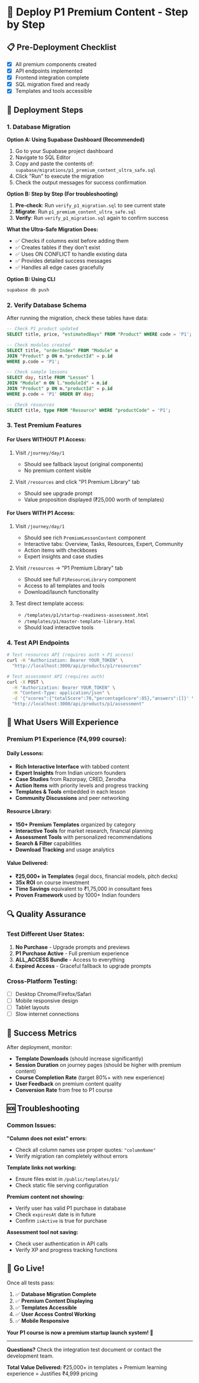 # 🚀 Deploy P1 Premium Content - Step by Step

## 📋 Pre-Deployment Checklist

- [x] All premium components created
- [x] API endpoints implemented  
- [x] Frontend integration complete
- [x] SQL migration fixed and ready
- [x] Templates and tools accessible

## 🔧 Deployment Steps

### 1. Database Migration

**Option A: Using Supabase Dashboard (Recommended)**
1. Go to your Supabase project dashboard
2. Navigate to SQL Editor
3. Copy and paste the contents of: `supabase/migrations/p1_premium_content_ultra_safe.sql`
4. Click "Run" to execute the migration
5. Check the output messages for success confirmation

**Option B: Step by Step (For troubleshooting)**
1. **Pre-check**: Run `verify_p1_migration.sql` to see current state
2. **Migrate**: Run `p1_premium_content_ultra_safe.sql` 
3. **Verify**: Run `verify_p1_migration.sql` again to confirm success

**What the Ultra-Safe Migration Does:**
- ✅ Checks if columns exist before adding them
- ✅ Creates tables if they don't exist  
- ✅ Uses ON CONFLICT to handle existing data
- ✅ Provides detailed success messages
- ✅ Handles all edge cases gracefully

**Option B: Using CLI**
```bash
supabase db push
```

### 2. Verify Database Schema

After running the migration, check these tables have data:
```sql
-- Check P1 product updated
SELECT title, price, "estimatedDays" FROM "Product" WHERE code = 'P1';

-- Check modules created
SELECT title, "orderIndex" FROM "Module" m 
JOIN "Product" p ON m."productId" = p.id 
WHERE p.code = 'P1';

-- Check sample lessons
SELECT day, title FROM "Lesson" l
JOIN "Module" m ON l."moduleId" = m.id
JOIN "Product" p ON m."productId" = p.id
WHERE p.code = 'P1' ORDER BY day;

-- Check resources
SELECT title, type FROM "Resource" WHERE "productCode" = 'P1';
```

### 3. Test Premium Features

#### For Users WITHOUT P1 Access:
1. Visit `/journey/day/1` 
   - Should see fallback layout (original components)
   - No premium content visible

2. Visit `/resources` and click "P1 Premium Library" tab
   - Should see upgrade prompt
   - Value proposition displayed (₹25,000 worth of templates)

#### For Users WITH P1 Access:
1. Visit `/journey/day/1`
   - Should see rich `PremiumLessonContent` component
   - Interactive tabs: Overview, Tasks, Resources, Expert, Community
   - Action items with checkboxes
   - Expert insights and case studies

2. Visit `/resources` → "P1 Premium Library" tab
   - Should see full `P1ResourceLibrary` component
   - Access to all templates and tools
   - Download/launch functionality

3. Test direct template access:
   - `/templates/p1/startup-readiness-assessment.html`
   - `/templates/p1/master-template-library.html`
   - Should load interactive tools

### 4. Test API Endpoints

```bash
# Test resources API (requires auth + P1 access)
curl -H "Authorization: Bearer YOUR_TOKEN" \
  "http://localhost:3000/api/products/p1/resources"

# Test assessment API (requires auth)
curl -X POST \
  -H "Authorization: Bearer YOUR_TOKEN" \
  -H "Content-Type: application/json" \
  -d '{"scores":{"totalScore":70,"percentageScore":85},"answers":[]}' \
  "http://localhost:3000/api/products/p1/assessment"
```

## 🎯 What Users Will Experience

### Premium P1 Experience (₹4,999 course):

#### Daily Lessons:
- **Rich Interactive Interface** with tabbed content
- **Expert Insights** from Indian unicorn founders
- **Case Studies** from Razorpay, CRED, Zerodha
- **Action Items** with priority levels and progress tracking
- **Templates & Tools** embedded in each lesson
- **Community Discussions** and peer networking

#### Resource Library:
- **150+ Premium Templates** organized by category
- **Interactive Tools** for market research, financial planning
- **Assessment Tools** with personalized recommendations
- **Search & Filter** capabilities
- **Download Tracking** and usage analytics

#### Value Delivered:
- **₹25,000+ in Templates** (legal docs, financial models, pitch decks)
- **35x ROI** on course investment
- **Time Savings** equivalent to ₹1,75,000 in consultant fees
- **Proven Framework** used by 1000+ Indian founders

## 🔍 Quality Assurance

### Test Different User States:
1. **No Purchase** - Upgrade prompts and previews
2. **P1 Purchase Active** - Full premium experience  
3. **ALL_ACCESS Bundle** - Access to everything
4. **Expired Access** - Graceful fallback to upgrade prompts

### Cross-Platform Testing:
- [ ] Desktop Chrome/Firefox/Safari
- [ ] Mobile responsive design
- [ ] Tablet layouts
- [ ] Slow internet connections

## 🎉 Success Metrics

After deployment, monitor:
- **Template Downloads** (should increase significantly)
- **Session Duration** on journey pages (should be higher with premium content)
- **Course Completion Rate** (target 80%+ with new experience)
- **User Feedback** on premium content quality
- **Conversion Rate** from free to P1 course

## 🆘 Troubleshooting

### Common Issues:

**"Column does not exist" errors:**
- Check all column names use proper quotes: `"columnName"`
- Verify migration ran completely without errors

**Template links not working:**
- Ensure files exist in `/public/templates/p1/`
- Check static file serving configuration

**Premium content not showing:**
- Verify user has valid P1 purchase in database
- Check `expiresAt` date is in future
- Confirm `isActive` is true for purchase

**Assessment tool not saving:**
- Check user authentication in API calls
- Verify XP and progress tracking functions

## 🚀 Go Live!

Once all tests pass:
1. ✅ **Database Migration Complete**
2. ✅ **Premium Content Displaying**  
3. ✅ **Templates Accessible**
4. ✅ **User Access Control Working**
5. ✅ **Mobile Responsive**

**Your P1 course is now a premium startup launch system! 🎯**

---

**Questions?** Check the integration test document or contact the development team.

**Total Value Delivered:** ₹25,000+ in templates + Premium learning experience = Justifies ₹4,999 pricing